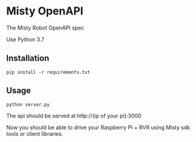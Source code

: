 # Misty OpenAPI
The Misty Robot OpenAPI spec

Use Python 3.7

## Installation

	pip install -r requirements.txt

## Usage

	python server.py

The api should be served at http://{ip of your pi}:3000

Now you should be able to drive your Raspberry Pi + RVR using Misty sdk tools or client libraries.


